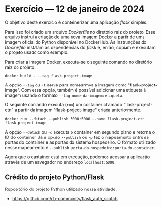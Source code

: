 # Exercício — 12 de janeiro de 2024
O objetivo deste exercício é conteinerizar uma aplicação *flask* simples.  

Para isso foi criado um arquivo *Dockerfile* no diretório raiz do projeto. Esse arquivo instrui a criação de uma nova imagem Docker a partir de uma imagem oficial do Python disponível no DockerHub. As instrunções do *Dockerfile* instalam as dependências do *flask* e, então, copiam e executam o projeto usado como exemplo.  

Para criar a imagem Docker, executa-se o seguinte comando no diretório raiz do projeto:  

```docker build . --tag flask-project-image```

A opção `--tag` ou `-t` serve para nomearmos a imagem como "flask-project-image". Com essa opção, também é possível adicionar uma etiqueta à imagem usando o formato `--tag nome-da-imagem:etiqueta`.  

O seguinte comando executa (`run`) um container chamado "flask-project-ctn" a partir da imagem "flask-project-image" criada anteriormente.  

```docker run --detach --publish 5000:5000 --name flask-project-ctn flask-project-image```

A opção `--detach` ou `-d` executa o container em segundo plano e retorna o ID do container. Já a opção `--publish` ou `-p` faz o mapeamento entre as portas do container e as portas do sistema hospedeiro. O formato utilizado nesse mapeamento é `--publish porta-do-hospedeiro:porta-do-container`.

Agora que o cantainer está em execução, podemos acessar a aplicação através de um navegador no endereço `localhost:5000`.  

## Crédito do projeto Python/Flask
Repositório do projeto Python utilizado nessa atividade:
- https://github.com/do-community/flask_auth_scotch

